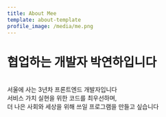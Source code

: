 ```yaml
---
title: About Mee
template: about-template
profile_image: /media/me.png
---
```


# 협업하는 개발자 박연하입니다
<br>
서울에 사는 3년차 프론트엔드 개발자입니다
<br>
서비스 가치 실현을 위한 코드를 최우선하며,<br>
더 나은 사회와 세상을 위해 쓰일 프로그램을 만들고 싶습니다


